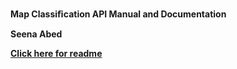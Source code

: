 

**Map Classiﬁcation API Manual and Documentation**

**Seena Abed**

[**Click here for readme**](https://github.com/seena18/SatelliteImageClassification/blob/main/README.pdf)



